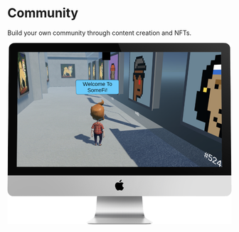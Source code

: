 # Community

Build your own community through content creation and NFTs.

![](<../.gitbook/assets/image (1).png>)
